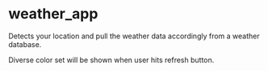 # weather_app

Detects your location and pull the weather data accordingly from a weather database. 

Diverse color set will be shown when user hits refresh button.
